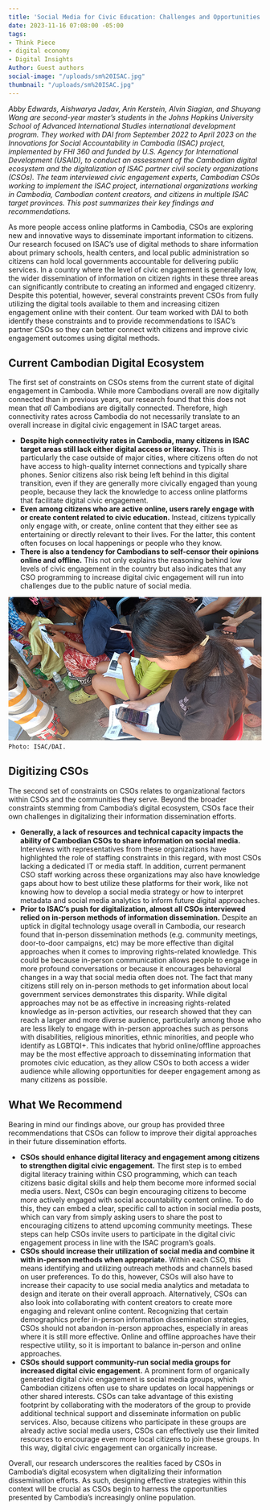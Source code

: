 ```yaml
---
title: 'Social Media for Civic Education: Challenges and Opportunities in Cambodia'
date: 2023-11-16 07:08:00 -05:00
tags:
- Think Piece
- digital economy
- Digital Insights
Author: Guest authors
social-image: "/uploads/sm%20ISAC.jpg"
thumbnail: "/uploads/sm%20ISAC.jpg"
---
```


*Abby Edwards, Aishwarya Jadav, Arin Kerstein, Alvin Siagian, and Shuyang Wang are second-year master’s students in the Johns Hopkins University School of Advanced International Studies international development program. They worked with DAI from September 2022 to April 2023 on the Innovations for Social Accountability in Cambodia (ISAC) project, implemented by FHI 360 and funded by U.S. Agency for International Development (USAID), to conduct an assessment of the Cambodian digital ecosystem and the digitalization of ISAC partner civil society organizations (CSOs). The team interviewed civic engagement experts, Cambodian CSOs working to implement the ISAC project, international organizations working in Cambodia, Cambodian content creators, and citizens in multiple ISAC target provinces. This post summarizes their key findings and recommendations.* 

<!--more-->

As more people access online platforms in Cambodia, CSOs are exploring new and innovative ways to disseminate important information to citizens. Our research focused on ISAC’s use of digital methods to share information about primary schools, health centers, and local public administration so citizens can hold local governments accountable for delivering public services. In a country where the level of civic engagement is generally low, the wider dissemination of information on citizen rights in these three areas can significantly contribute to creating an informed and engaged citizenry. Despite this potential, however, several constraints prevent CSOs from fully utilizing the digital tools available to them and increasing citizen engagement online with their content. Our team worked with DAI to both identify these constraints and to provide recommendations to ISAC’s partner CSOs so they can better connect with citizens and improve civic engagement outcomes using digital methods.

## Current Cambodian Digital Ecosystem
 
The first set of constraints on CSOs stems from the current state of digital engagement in Cambodia. While more Cambodians overall are now digitally connected than in previous years, our research found that this does not mean that *all* Cambodians are digitally connected. Therefore, high connectivity rates across Cambodia do not necessarily translate to an overall increase in digital civic engagement in ISAC target areas. 

* **Despite high connectivity rates in Cambodia, many citizens in ISAC target areas still lack either digital access or literacy.** This is particularly the case outside of major cities, where citizens often do not have access to high-quality internet connections and typically share phones. Senior citizens also risk being left behind in this digital transition, even if they are generally more civically engaged than young people, because they lack the knowledge to access online platforms that facilitate digital civic engagement.
* **Even among citizens who are active online, users rarely engage with or create content related to civic education.** Instead, citizens typically only engage with, or create, online content that they either see as entertaining or directly relevant to their lives. For the latter, this content often focuses on local happenings or people who they know.
* **There is also a tendency for Cambodians to self-censor their opinions online and offline.** This not only explains the reasoning behind low levels of civic engagement in the country but also indicates that any CSO programming to increase digital civic engagement will run into challenges due to the public nature of social media. 

![ISAC.jpg](/uploads/ISAC.jpg)`Photo: ISAC/DAI.`

## Digitizing CSOs

The second set of constraints on CSOs relates to organizational factors within CSOs and the communities they serve. Beyond the broader constraints stemming from Cambodia’s digital ecosystem, CSOs face their own challenges in digitalizing their information dissemination efforts.

* **Generally, a lack of resources and technical capacity impacts the ability of Cambodian CSOs to share information on social media.** Interviews with representatives from these organizations have highlighted the role of staffing constraints in this regard, with most CSOs lacking a dedicated IT or media staff. In addition, current permanent CSO staff working across these organizations may also have knowledge gaps about how to best utilize these platforms for their work, like not knowing how to develop a social media strategy or how to interpret metadata and social media analytics to inform future digital approaches. 
* **Prior to ISAC’s push for digitalization, almost all CSOs interviewed relied on in-person methods of information dissemination.** Despite an uptick in digital technology usage overall in Cambodia, our research found that in-person dissemination methods (e.g. community meetings, door-to-door campaigns, etc) may be more effective than digital approaches when it comes to improving rights-related knowledge. This could be because in-person communication allows people to engage in more profound conversations or because it encourages behavioral changes in a way that social media often does not. The fact that many citizens still rely on in-person methods to get information about local government services demonstrates this disparity. While digital approaches may not be as effective in increasing rights-related knowledge as in-person activities, our research showed that they can reach a larger and more diverse audience, particularly among those who are less likely to engage with in-person approaches such as persons with disabilities, religious minorities, ethnic minorities, and people who identify as LGBTQI+. This indicates that hybrid online/offline approaches may be the most effective approach to disseminating information that promotes civic education, as they allow CSOs to both access a wider audience while allowing opportunities for deeper engagement among as many citizens as possible. 

## What We Recommend

Bearing in mind our findings above, our group has provided three recommendations that CSOs can follow to improve their digital approaches in their future dissemination efforts. 

* **CSOs should enhance digital literacy and engagement among citizens to strengthen digital civic engagement.** The first step is to embed digital literacy training within CSO programming, which can teach citizens basic digital skills and help them become more informed social media users. Next, CSOs can begin encouraging citizens to become more actively engaged with social accountability content online. To do this, they can embed a clear, specific call to action in social media posts, which can vary from simply asking users to share the post to encouraging citizens to attend upcoming community meetings. These steps can help CSOs invite users to participate in the digital civic engagement process in line with the ISAC program’s goals.
* **CSOs should increase their utilization of social media and combine it with in-person methods when appropriate.** Within each CSO, this means identifying and utilizing outreach methods and channels based on user preferences. To do this, however, CSOs will also have to increase their capacity to use social media analytics and metadata to design and iterate on their overall approach. Alternatively, CSOs can also look into collaborating with content creators to create more engaging and relevant online content. Recognizing that certain demographics prefer in-person information dissemination strategies, CSOs should not abandon in-person approaches, especially in areas where it is still more effective. Online and offline approaches have their respective utility, so it is important to balance in-person and online approaches.
* **CSOs should support community-run social media groups for increased digital civic engagement.** A prominent form of organically generated digital civic engagement is social media groups, which Cambodian citizens often use to share updates on local happenings or other shared interests. CSOs can take advantage of this existing footprint by collaborating with the moderators of the group to provide additional technical support and disseminate information on public services. Also, because citizens who participate in these groups are already active social media users, CSOs can effectively use their limited resources to encourage even more local citizens to join these groups. In this way, digital civic engagement can organically increase. 

Overall, our research underscores the realities faced by CSOs in Cambodia’s digital ecosystem when digitalizing their information dissemination efforts. As such, designing effective strategies within this context will be crucial as CSOs begin to harness the opportunities presented by Cambodia’s increasingly online population. 